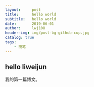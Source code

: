 ```yaml
---
layout:     post
title:      hello world
subtitle:   hello world
date:       2019-06-01
author:     lwj108
header-img: img/post-bg-github-cup.jpg
catalog: true
tags:
    - 随笔
---
```


## hello liweijun
我的第一篇博文。